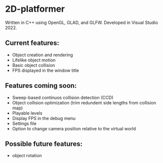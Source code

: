 # 2D-platformer
Written in C++ using OpenGL, GLAD, and GLFW. Developed in Visual Studio 2022.
## Current features:
 - Object creation and rendering
 - Lifelike object motion
 - Basic object collision
 - FPS displayed in the window title
## Features coming soon:
 - Sweep-based continuos collision detection (CCD)
 - Object collision optimization (trim redundent side lengths from collision map)
 - Playable levels
 - Display FPS in the debug menu
 - Settings file
 - Option to change camera position relative to the virtual world
## Possible future features:
 - object rotation
